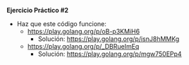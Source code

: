 **Ejercicio Práctico #2**

- Haz que este código funcione:
    - https://play.golang.org/p/oB-p3KMiH6 
        - Solución:  https://play.golang.org/p/isnJ8hMMKg 
    - https://play.golang.org/p/_DBRueImEq 
        - Solución: https://play.golang.org/p/mgw750EPp4 